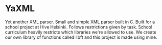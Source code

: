 # YaXML
Yet another XML parser. Small and simple XML parser built in C.
Built for a school project at Hive Helsinki.
Follows restrictions given by task.
School curriculum heavily restricts which libraries we're allowed to use.
We create our own library of functions called libft and this project is made using mine.